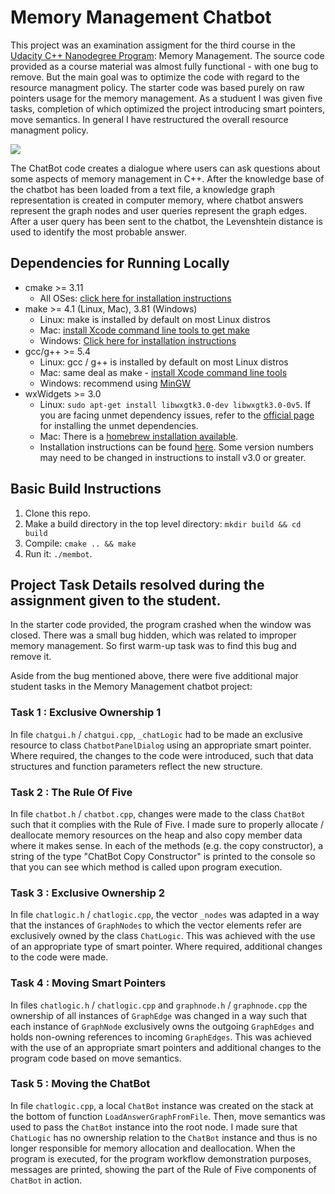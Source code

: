 # Memory Management Chatbot

This project was an examination assigment for the third course in the [Udacity C++ Nanodegree Program](https://www.udacity.com/course/c-plus-plus-nanodegree--nd213): Memory Management.
The source code provided as a course material was almost fully functional - with one bug to remove. But the main goal was to optimize the code with regard to the resource managment policy. The starter code was based purely on raw pointers usage for the memory management.
As a studuent I was given five tasks, completion of which optimized the project introducing smart pointers, move semantics.
In general I have restructured the overall resource managment policy.

<img src="images/chatbot_demo.gif"/>

The ChatBot code creates a dialogue where users can ask questions about some aspects of memory management in C++. After the knowledge base of the chatbot has been loaded from a text file, a knowledge graph representation is created in computer memory, where chatbot answers represent the graph nodes and user queries represent the graph edges. After a user query has been sent to the chatbot, the Levenshtein distance is used to identify the most probable answer.

## Dependencies for Running Locally

- cmake >= 3.11
  - All OSes: [click here for installation instructions](https://cmake.org/install/)
- make >= 4.1 (Linux, Mac), 3.81 (Windows)
  - Linux: make is installed by default on most Linux distros
  - Mac: [install Xcode command line tools to get make](https://developer.apple.com/xcode/features/)
  - Windows: [Click here for installation instructions](http://gnuwin32.sourceforge.net/packages/make.htm)
- gcc/g++ >= 5.4
  - Linux: gcc / g++ is installed by default on most Linux distros
  - Mac: same deal as make - [install Xcode command line tools](https://developer.apple.com/xcode/features/)
  - Windows: recommend using [MinGW](http://www.mingw.org/)
- wxWidgets >= 3.0
  - Linux: `sudo apt-get install libwxgtk3.0-dev libwxgtk3.0-0v5`. If you are facing unmet dependency issues, refer to the [official page](https://wiki.codelite.org/pmwiki.php/Main/WxWidgets30Binaries#toc2) for installing the unmet dependencies.
  - Mac: There is a [homebrew installation available](https://formulae.brew.sh/formula/wxmac).
  - Installation instructions can be found [here](https://wiki.wxwidgets.org/Install). Some version numbers may need to be changed in instructions to install v3.0 or greater.

## Basic Build Instructions

1. Clone this repo.
2. Make a build directory in the top level directory: `mkdir build && cd build`
3. Compile: `cmake .. && make`
4. Run it: `./membot`.

## Project Task Details resolved during the assignment given to the student.

In the starter code provided, the program crashed when the window was closed. There was a small bug hidden, which was related to improper memory management. So first warm-up task was to find this bug and remove it.

Aside from the bug mentioned above, there were five additional major student tasks in the Memory Management chatbot project:

### Task 1 : Exclusive Ownership 1

In file `chatgui.h` / `chatgui.cpp`, `_chatLogic` had to be made an exclusive resource to class `ChatbotPanelDialog` using an appropriate smart pointer. Where required, the changes to the code were introduced, such that data structures and function parameters reflect the new structure.

### Task 2 : The Rule Of Five

In file `chatbot.h` / `chatbot.cpp`, changes were made to the class `ChatBot` such that it complies with the Rule of Five. I made sure to properly allocate / deallocate memory resources on the heap and also copy member data where it makes sense. In each of the methods (e.g. the copy constructor), a string of the type "ChatBot Copy Constructor" is printed to the console so that you can see which method is called upon program execution.

### Task 3 : Exclusive Ownership 2

In file `chatlogic.h` / `chatlogic.cpp`, the vector `_nodes` was adapted in a way that the instances of `GraphNodes` to which the vector elements refer are exclusively owned by the class `ChatLogic`. This was achieved with the use of an appropriate type of smart pointer. Where required, additional changes to the code were made.

### Task 4 : Moving Smart Pointers

In files `chatlogic.h` / `chatlogic.cpp` and `graphnode.h` / `graphnode.cpp` the ownership of all instances of `GraphEdge` was changed in a way such that each instance of `GraphNode` exclusively owns the outgoing `GraphEdges` and holds non-owning references to incoming `GraphEdges`. This was achieved with the use of an appropriate smart pointers and additional changes to the program code based on move semantics.

### Task 5 : Moving the ChatBot

In file `chatlogic.cpp`, a local `ChatBot` instance was created on the stack at the bottom of function `LoadAnswerGraphFromFile`. Then, move semantics was used to pass the `ChatBot` instance into the root node. I made sure that `ChatLogic` has no ownership relation to the `ChatBot` instance and thus is no longer responsible for memory allocation and deallocation. When the program is executed, for the program workflow demonstration purposes, messages are printed, showing the part of the Rule of Five components of `ChatBot` in action.
